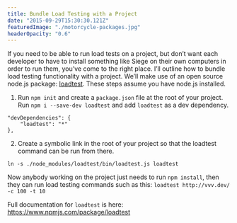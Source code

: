 ```yaml
---
title: Bundle Load Testing with a Project
date: "2015-09-29T15:30:30.121Z"
featuredImage: "./motorcycle-packages.jpg"
headerOpacity: "0.6"
---
```


If you need to be able to run load tests on a project, but don’t want each developer to have to install something like Siege on their own computers in order to run them, you’ve come to the right place. I’ll outline how to bundle load testing functionality with a project. We’ll make use of an open source node.js package: [loadtest](https://www.npmjs.com/package/loadtest). These steps assume you have node.js installed.

1. Run `npm init` and create a `package.json` file at the root of your project. Run `npm i --save-dev loadtest` and add `loadtest` as a dev dependency.

```
"devDependencies": {
    "loadtest": "*"
},
```

2. Create a symbolic link in the root of your project so that the loadtest command can be run from there.

`ln -s ./node_modules/loadtest/bin/loadtest.js loadtest`
 
Now anybody working on the project just needs to run `npm install`, then they can run load testing commands such as this: `loadtest http://vvv.dev/ -c 100 -t 10`

Full documentation for `loadtest` is here:  
<https://www.npmjs.com/package/loadtest>